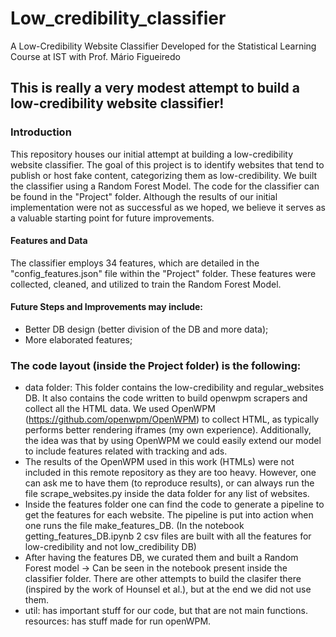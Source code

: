 # Low_credibility_classifier
A Low-Credibility Website Classifier Developed for the Statistical Learning Course at IST with Prof. Mário Figueiredo

## This is really a very modest attempt to build a low-credibility website classifier!

### Introduction
This repository houses our initial attempt at building a low-credibility website classifier. The goal of this project is to identify websites that tend to publish or host fake content, categorizing them as low-credibility.
We built the classifier using a Random Forest Model. The code for the classifier can be found in the "Project" folder. Although the results of our initial implementation were not as successful as we hoped, we believe it serves as a valuable starting point for future improvements.

#### Features and Data
The classifier employs 34 features, which are detailed in the "config_features.json" file within the "Project" folder. These features were collected, cleaned, and utilized to train the Random Forest Model.

#### Future Steps and Improvements may include:  
  - Better DB design (better division of the DB and more data);
  - More elaborated features;

### The code layout (inside the Project folder) is the following: 
  - data folder: This folder contains the low-credibility and regular_websites DB. It also contains the code written to build openwpm scrapers and collect all the HTML data. We used OpenWPM (https://github.com/openwpm/OpenWPM) to collect HTML, as typically performs better rendering iframes (my own experience). Additionally, the idea was that by using OpenWPM we could easily extend our model to include features related with tracking and ads. 
  - The results of the OpenWPM used in this work (HTMLs) were not included in this remote repository as they are too heavy. However, one can ask me to have them (to reproduce results), or can always run the file scrape_websites.py inside the data folder for any list of websites.
  - Inside the features folder one can find the code to generate a pipeline to get the features for each website. The pipeline is put into action when one runs the file make_features_DB. (In the notebook getting_features_DB.ipynb 2 csv files are built with all the features for low-credibility and not low_credibility DB)
  - After having the features DB, we curated them and built a Random Forest model -> Can be seen in the notebook present inside the classifier folder. There are other attempts to build the clasifer there (inspired by the work of Hounsel et al.), but at the end we did not use them.
  -  util: has important stuff for our code, but that are not main functions. resources: has stuff made for run openWPM.
